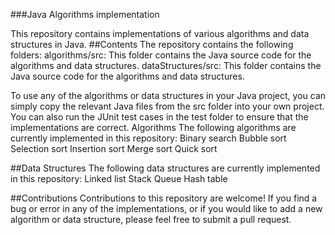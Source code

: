 ###Java Algorithms implementation

This repository contains implementations of various algorithms and data structures in Java.
##Contents
The repository contains the following folders:
algorithms/src: This folder contains the Java source code for the algorithms and data structures.
dataStructures/src: This folder contains the Java source code for the algorithms and data structures.

To use any of the algorithms or data structures in your Java project, you can simply copy the relevant Java files from the src folder into your own project. You can also run the JUnit test cases in the test folder to ensure that the implementations are correct.
Algorithms
The following algorithms are currently implemented in this repository:
Binary search
Bubble sort
Selection sort
Insertion sort
Merge sort
Quick sort

##Data Structures
The following data structures are currently implemented in this repository:
Linked list
Stack
Queue
Hash table

##Contributions
Contributions to this repository are welcome! If you find a bug or error in any of the implementations, or if you would like to add a new algorithm or data structure, please feel free to submit a pull request.
